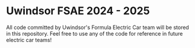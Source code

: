 # Uwindsor FSAE 2024 - 2025
All code committed by Uwindsor's Formula Electric Car team will be stored in this repository. Feel free to use any of the code for reference in future electric car teams!
